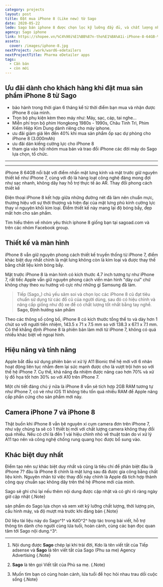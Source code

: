 ```yaml
---
category: projects
layout: post
title: Đặt mua iPhone 8 (Like new) từ Sago
date: 2020-05-22
lede: Sago bán iphone 8 được chọn lọc kỹ lưỡng đầy đủ, và chất lượng nhất tới tay khách hàng.
agency: Sago iphone
link: https://shopee.vn/%C4%90i%E1%BB%87n-tho%E1%BA%A1i-iPhone-8-64GB-%C4%91%E1%BB%A7-m%C3%A0u-l%E1%BB%B1a-ch%E1%BB%8Dn-i.259737548.5434812260
assets:
  cover: /images/iphone-8.jpg
nextProject: /work/ward6-edetailers
nextProjectTitle: Pharma eDetailer apps
tags:
  - Cần bán
  - còn mới
---
```


## Ưu đãi dành cho khách hàng khi đặt mua sản phẩm **iPhone 8** từ Sago
- bảo hành trong thời gian 6 tháng kể từ thời điểm bạn mua và nhận được iPhone 8 của mình.
- Trọn bộ phụ kiện kèm theo máy như: Máy, sạc, cáp, tai nghe...
- Miễn phí trọn bộ phim Hongkong 1980s - 1990s, Châu Tinh Trì, Phim Kiếm Hiệp Kim Dung dành riêng cho máy iphone.
- ưu đãi giảm giá lên đến 40% khi mua sản phẩm ốp sạc dự phòng cho iPhone 8 (3.000mAh)
- ưu đãi dán kiếng cường lực cho iPhone 8
- tham gia vào hội nhóm mua bán và trao đổi iPhone các đời máy do Sago lựa chọn, tổ chức.
---
<PostButton link="https://shopee.vn/%C4%90i%E1%BB%87n-tho%E1%BA%A1i-iPhone-8-64GB-%C4%91%E1%BB%A7-m%C3%A0u-l%E1%BB%B1a-ch%E1%BB%8Dn-i.259737548.5434812260" label="Đặt mua iPhone 8 của Sago trên Shopee" />

---


iPhone 8 64GB nổi bật với điểm nhấn mặt lưng kính và mặt trước giữ nguyên thiết kế như iPhone 7, cùng với đó là hàng loạt công nghệ đáng mong đợi như sạc nhanh, không dây hay hỗ trợ thực tế ảo AR.
Thay đổi phong cách thiết kế

Điện thoại iPhone 8 kết hợp giữa những đường nét đã làm nên chuẩn mực, thương hiệu với sự thời thượng và hiện đại của mặt lưng phủ kính cường lực thay vì nguyên khối kim loại. Điểm thiết kế này mang lại độ bóng bẩy, đẹp mắt hơn cho sản phẩm.

Tìm hiểu thêm về nhóm yêu thích iphone 8 giống bạn tại sagoad.com và trên các nhóm Facebook group.

<MediaYoutube src="B4bt3z_uJZE" ratio="540/768" frame />

## Thiết kế và màn hình

iPhone 8 vẫn giữ nguyên phong cách thiết kế truyền thống từ iPhone 7, điểm khác biệt duy nhất chính là mặt lưng không còn là kim loại và được thay thế bằng chất liệu kính bóng bẩy.

Mặt trước iPhone 8 là màn hình có kích thước 4.7 inch tương tự như iPhone 7, rất tiếc Apple vẫn giữ nguyên phong cách viền màn hình "dày cui" chứ không chạy theo xu hướng vô cực như những gì Samsung đã làm.

> Tiếp (Sago_) chủ yếu săm soi và chọn lọc các iPhone 8 cũ đạt tiêu chuẩn sử dụng từ các đồ cũ của người dùng, sau đó có hiệu chỉnh và nâng cấp giống như độ xe để có chất lượng tốt nhất bằng tay nghề. **Sago, Định hướng sản phẩm**

Theo các thông số công bố, iPhone 8 có kích thước tổng thể to và dày hơn 1 chút  so với người tiền nhiệm, 143.5 x 71 x 7.5 mm so với 138.3 x 67.1 x 7.1 mm. Có thể khẳng định iPhone 8 là phiên bản làm mới từ iPhone 7, không có quá nhiều khác biệt về ngoại hình.

<Media ratio="668/1000" image="/images/iphone-8.jpg" />

## Hiệu năng và tính năng

Apple bắt đầu sử dụng phiên bản vi xử lý A11 Bionic thế hệ mới với 6 nhân hoạt động liên tục nhằm đem lại sức mạnh được cho là vượt trội hơn so với thế hệ iPhone 7. Cụ thể, khả năng đa nhiệm được nâng cao hơn 70% và xử lý đồ họa tốt hơn 30% so với A10 trên iPhone 7.

Một chi tiết đáng chú ý nữa là iPhone 8 vẫn sẽ tích hợp 2GB RAM tương tự như iPhone 7, có vẻ như iOS 11 không tiêu tốn quá nhiều RAM để Apple nâng cấp phần cứng cho sản phẩm mới này.

## Camera iPhone 7 và iPhone 8

Thật buồn khi iPhone 8 vẫn bê nguyên xi cụm camera đơn trên iPhone 7, như vậy chúng ta sẽ có 1 thiết bị mới với chất lượng camera không thay đổi quá nhiều. Nếu có chỉ là đến 1 vài hiệu chỉnh nhỏ về thuật toán do vi xử lý A11 tạo nên và công nghệ chống rung quang học được bổ sung vào.

## Khác biệt duy nhất

Điểm tạo nên sự khác biệt duy nhất và cũng là tiêu chí để phân biệt đâu là iPhone 7? đâu là iPhone 8 chính là mặt lưng sau đã được gia công bằng chất liệu kính. Nguyên nhân từ việc thay đổi này chính là Apple đã tích hợp thành công quy chuẩn sạc không dây trên thế hệ iPhone mới của mình.

Sago sẽ ghi chú lại nếu thêm nội dung được cập nhật và có ghi rõ ràng ngày giờ cập nhật {.Note}

sản phẩm do Sago lựa chọn và xem xét kỹ lưỡng chất lượng, thời lượng pin, cấu hình máy, và độ mượt mà trước khi đăng bán {.Note}


Dữ liệu tài liệu này do Sago^1^ và KdO^2^ hợp tác trong bài viết, hỗ trợ thông tin dành cho người cùng lứa tuổi, hoàn cảnh, cùng các bạn đọc quan tâm tới Sago nội dung.^3^.


<PostButton link="https://shopee.vn/%C4%90i%E1%BB%87n-tho%E1%BA%A1i-iPhone-8-64GB-%C4%91%E1%BB%A7-m%C3%A0u-l%E1%BB%B1a-ch%E1%BB%8Dn-i.259737548.5434812260" label="Đặt mua iPhone 8 của Sago trên Shopee" />


---

1. Nội dung được **Sago** chép lại khi trải đời, Kdo là tên viết tắt của Tiếp adsense và **Sago** là tên viết tắt của Sago (Phu sa me) Agency Advertising {.Note}

2. **Sago** là tên gọi Viết tắt của Phù sa mẹ. {.Note}

3. Muốn tìm bạn có cùng hoàn cảnh, lứa tuổi để học hỏi nhau trau dồi cuộc sống {.Note}

<script>
import Media from "../../src/components/Media";
import MediaYoutube from "../../src/components/MediaYoutube";
import PostButton from "../../src/components/PostButton";
export default {
  components: {
    Media,
    MediaYoutube,
    PostButton,
  }
}
</script>
